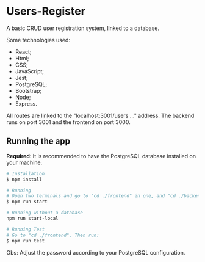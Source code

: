 # Users-Register

A basic CRUD user registration system, linked to a database.

Some technologies used:

* React;
* Html;
* CSS;
* JavaScript;
* Jest;
* PostgreSQL;
* Bootstrap;
* Node;
* Express.

All routes are linked to the "localhost:3001/users ..." address. The backend runs on port 3001 and the frontend on port 3000.

## Running the app

**Required**: It is recommended to have the PostgreSQL database installed on your machine.

```bash
# Installation
$ npm install

# Running
# Open two terminals and go to "cd ./frontend" in one, and "cd ./backend" in the other. Then run:
$ npm run start

# Running without a database
npm run start-local

# Running Test
# Go to "cd ./frontend". Then run:
$ npm run test
```

Obs: Adjust the password according to your PostgreSQL configuration.
